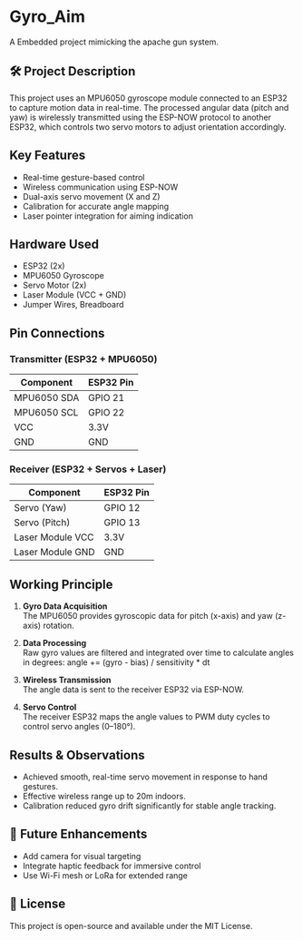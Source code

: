 # Gyro_Aim
A Embedded project mimicking the apache gun system.

## 🛠 Project Description
This project uses an MPU6050 gyroscope module connected to an ESP32 to capture motion data in real-time. The processed angular data (pitch and yaw) is wirelessly transmitted using the ESP-NOW protocol to another ESP32, which controls two servo motors to adjust orientation accordingly.

##  Key Features
- Real-time gesture-based control
- Wireless communication using ESP-NOW
- Dual-axis servo movement (X and Z)
- Calibration for accurate angle mapping
- Laser pointer integration for aiming indication

##  Hardware Used
- ESP32 (2x)  
- MPU6050 Gyroscope  
- Servo Motor (2x)  
- Laser Module (VCC + GND)  
- Jumper Wires, Breadboard  

##  Pin Connections

### Transmitter (ESP32 + MPU6050)
| Component    | ESP32 Pin |
|--------------|------------|
| MPU6050 SDA  | GPIO 21    |
| MPU6050 SCL  | GPIO 22    |
| VCC          | 3.3V       |
| GND          | GND        |

### Receiver (ESP32 + Servos + Laser)
| Component       | ESP32 Pin |
|------------------|-----------|
| Servo (Yaw)      | GPIO 12   |
| Servo (Pitch)    | GPIO 13   |
| Laser Module VCC | 3.3V      |
| Laser Module GND | GND       |

##  Working Principle

1. **Gyro Data Acquisition**  
   The MPU6050 provides gyroscopic data for pitch (x-axis) and yaw (z-axis) rotation.

2. **Data Processing**  
   Raw gyro values are filtered and integrated over time to calculate angles in degrees:
   angle += (gyro - bias) / sensitivity * dt
  
3. **Wireless Transmission**  
The angle data is sent to the receiver ESP32 via ESP-NOW.

4. **Servo Control**  
The receiver ESP32 maps the angle values to PWM duty cycles to control servo angles (0–180°).

##  Results & Observations
- Achieved smooth, real-time servo movement in response to hand gestures.
- Effective wireless range up to 20m indoors.
- Calibration reduced gyro drift significantly for stable angle tracking.


## 🔮 Future Enhancements
- Add camera for visual targeting
- Integrate haptic feedback for immersive control
- Use Wi-Fi mesh or LoRa for extended range

## 📄 License
This project is open-source and available under the MIT License.
 

